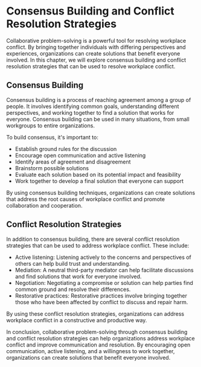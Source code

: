 # Consensus Building and Conflict Resolution Strategies

Collaborative problem-solving is a powerful tool for resolving workplace conflict. By bringing together individuals with differing perspectives and experiences, organizations can create solutions that benefit everyone involved. In this chapter, we will explore consensus building and conflict resolution strategies that can be used to resolve workplace conflict.

Consensus Building
------------------

Consensus building is a process of reaching agreement among a group of people. It involves identifying common goals, understanding different perspectives, and working together to find a solution that works for everyone. Consensus building can be used in many situations, from small workgroups to entire organizations.

To build consensus, it's important to:

* Establish ground rules for the discussion
* Encourage open communication and active listening
* Identify areas of agreement and disagreement
* Brainstorm possible solutions
* Evaluate each solution based on its potential impact and feasibility
* Work together to develop a final solution that everyone can support

By using consensus building techniques, organizations can create solutions that address the root causes of workplace conflict and promote collaboration and cooperation.

Conflict Resolution Strategies
------------------------------

In addition to consensus building, there are several conflict resolution strategies that can be used to address workplace conflict. These include:

* Active listening: Listening actively to the concerns and perspectives of others can help build trust and understanding.
* Mediation: A neutral third-party mediator can help facilitate discussions and find solutions that work for everyone involved.
* Negotiation: Negotiating a compromise or solution can help parties find common ground and resolve their differences.
* Restorative practices: Restorative practices involve bringing together those who have been affected by conflict to discuss and repair harm.

By using these conflict resolution strategies, organizations can address workplace conflict in a constructive and productive way.

In conclusion, collaborative problem-solving through consensus building and conflict resolution strategies can help organizations address workplace conflict and improve communication and resolution. By encouraging open communication, active listening, and a willingness to work together, organizations can create solutions that benefit everyone involved.

